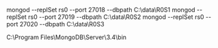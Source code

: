 mongod --replSet rs0 --port 27018 --dbpath C:\data\R0S1
mongod --replSet rs0 --port 27019 --dbpath C:\data\R0S2
mongod --replSet rs0 --port 27020 --dbpath C:\data\R0S3

C:\Program Files\MongoDB\Server\3.4\bin